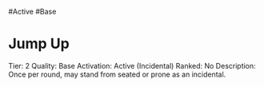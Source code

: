#Active
#Base

# Jump Up
Tier: 2
Quality: Base
Activation: Active (Incidental)
Ranked: No
Description: Once per round, may stand from seated or prone as an incidental. 